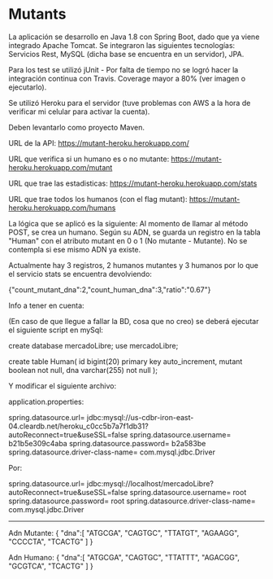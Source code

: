 # Mutants

La aplicación se desarrollo en Java 1.8 con Spring Boot, dado que ya viene integrado Apache Tomcat.
Se integraron las siguientes tecnologías: Servicios Rest, MySQL (dicha base se encuentra en un servidor), JPA.

Para los test se utilizó jUnit - Por falta de tiempo no se logró hacer la integración continua con Travis.
Coverage mayor a 80% (ver imagen o ejecutarlo).

Se utilizó Heroku para el servidor (tuve problemas con AWS a la hora de verificar mi celular para activar la cuenta).

Deben levantarlo como proyecto Maven.

URL de la API:
https://mutant-heroku.herokuapp.com/

URL que verifica si un humano es o no mutante:
https://mutant-heroku.herokuapp.com/mutant

URL que trae las estadisticas:
https://mutant-heroku.herokuapp.com/stats

URL que trae todos los humanos (con el flag mutant):
https://mutant-heroku.herokuapp.com/humans

La lógica que se aplicó es la siguiente: 
Al momento de llamar al método POST, se crea un humano. Según su ADN, se guarda un registro en la tabla "Human" con el atributo mutant en 0 o 1 (No mutante - Mutante). 
No se contempla si ese mismo ADN ya existe.

Actualmente hay 3 registros, 2 humanos mutantes y 3 humanos por lo que el servicio stats se encuentra devolviendo:

{"count_mutant_dna":2,"count_human_dna":3,"ratio":"0.67"}

Info a tener en cuenta:

(En caso de que llegue a fallar la BD, cosa que no creo) se deberá ejecutar el siguiente script en mySql:

create database mercadoLibre;
use mercadoLibre;

create table Human(
	id bigint(20) primary key auto_increment,
  mutant boolean not null,
  dna varchar(255) not null
);

Y modificar el siguiente archivo:

application.properties:

spring.datasource.url= jdbc:mysql://us-cdbr-iron-east-04.cleardb.net/heroku_c0cc5b7a7f1db31?autoReconnect=true&useSSL=false
spring.datasource.username= b21b5e309c4aba
spring.datasource.password= b2a583be
spring.datasource.driver-class-name= com.mysql.jdbc.Driver

Por:

spring.datasource.url= jdbc:mysql://localhost/mercadoLibre?autoReconnect=true&useSSL=false
spring.datasource.username= root
spring.datasource.password= root
spring.datasource.driver-class-name= com.mysql.jdbc.Driver

------------------------------------------------------------------------------------------

Adn Mutante:
{
	"dna":[
		"ATGCGA",
		"CAGTGC",
		"TTATGT",
		"AGAAGG",
		"CCCCTA",
		"TCACTG"
	]
}

Adn Humano:
{
	"dna":[
		"ATGCGA", 
		"CAGTGC", 
		"TTATTT", 
		"AGACGG",
		"GCGTCA",
		"TCACTG"
	]
}
